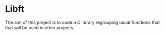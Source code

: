 # Libft
The aim of this project is to code a C library regrouping usual functions that
that will be used in other projects. 
